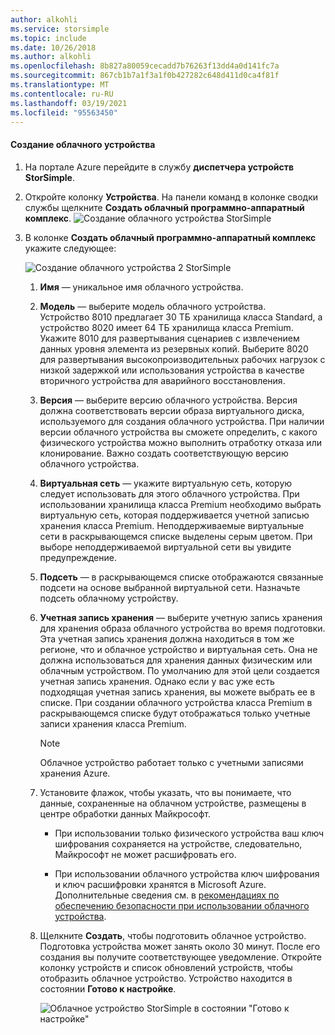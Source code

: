 ```yaml
---
author: alkohli
ms.service: storsimple
ms.topic: include
ms.date: 10/26/2018
ms.author: alkohli
ms.openlocfilehash: 8b827a80059cecadd7b76263f13dd4a0d141fc7a
ms.sourcegitcommit: 867cb1b7a1f3a1f0b427282c648d411d0ca4f81f
ms.translationtype: MT
ms.contentlocale: ru-RU
ms.lasthandoff: 03/19/2021
ms.locfileid: "95563450"
---
```

#### <a name="to-create-a-cloud-appliance"></a>Создание облачного устройства

1. На портале Azure перейдите в службу **диспетчера устройств StorSimple**.
2. Откройте колонку **Устройства**. На панели команд в колонке сводки службы щелкните **Создать облачный программно-аппаратный комплекс**.
    ![Создание облачного устройства StorSimple](./media/storsimple-8000-create-cloud-appliance-u2/sca-create1.png)
3. В колонке **Создать облачный программно-аппаратный комплекс** укажите следующее:
   
    ![Создание облачного устройства 2 StorSimple](./media/storsimple-8000-create-cloud-appliance-u2/sca-create2m.png)
   
   1. **Имя** — уникальное имя облачного устройства.
   2. **Модель** — выберите модель облачного устройства. Устройство 8010 предлагает 30 ТБ хранилища класса Standard, а устройство 8020 имеет 64 ТБ хранилища класса Premium. Укажите 8010 для развертывания сценариев с извлечением данных уровня элемента из резервных копий. Выберите 8020 для развертывания высокопроизводительных рабочих нагрузок с низкой задержкой или использования устройства в качестве вторичного устройства для аварийного восстановления.
   3. **Версия** — выберите версию облачного устройства. Версия должна соответствовать версии образа виртуального диска, используемого для создания облачного устройства. При наличии версии облачного устройства вы сможете определить, с какого физического устройства можно выполнить отработку отказа или клонирование. Важно создать соответствующую версию облачного устройства.
   4. **Виртуальная сеть** — укажите виртуальную сеть, которую следует использовать для этого облачного устройства. При использовании хранилища класса Premium необходимо выбрать виртуальную сеть, которая поддерживается учетной записью хранения класса Premium. Неподдерживаемые виртуальные сети в раскрывающемся списке выделены серым цветом. При выборе неподдерживаемой виртуальной сети вы увидите предупреждение.
   5. **Подсеть** — в раскрывающемся списке отображаются связанные подсети на основе выбранной виртуальной сети. Назначьте подсеть облачному устройству.
   6. **Учетная запись хранения** — выберите учетную запись хранения для хранения образа облачного устройства во время подготовки. Эта учетная запись хранения должна находиться в том же регионе, что и облачное устройство и виртуальная сеть. Она не должна использоваться для хранения данных физическим или облачным устройством. По умолчанию для этой цели создается учетная запись хранения. Однако если у вас уже есть подходящая учетная запись хранения, вы можете выбрать ее в списке. При создании облачного устройства класса Premium в раскрывающемся списке будут отображаться только учетные записи хранения класса Premium.
      
      > [!NOTE]
      > Облачное устройство работает только с учетными записями хранения Azure.
    
   7. Установите флажок, чтобы указать, что вы понимаете, что данные, сохраненные на облачном устройстве, размещены в центре обработки данных Майкрософт.
       * При использовании только физического устройства ваш ключ шифрования сохраняется на устройстве, следовательно, Майкрософт не может расшифровать его.

       * При использовании облачного устройства ключ шифрования и ключ расшифровки хранятся в Microsoft Azure. Дополнительные сведения см. в [рекомендациях по обеспечению безопасности при использовании облачного устройства](../articles/storsimple/storsimple-8000-security.md).
   8. Щелкните **Создать**, чтобы подготовить облачное устройство. Подготовка устройства может занять около 30 минут. После его создания вы получите соответствующее уведомление. Откройте колонку устройств и список обновлений устройств, чтобы отобразить облачное устройство. Устройство находится в состоянии **Готово к настройке**.
      
      ![Облачное устройство StorSimple в состоянии "Готово к настройке"](./media/storsimple-8000-create-cloud-appliance-u2/sca-create3.png)